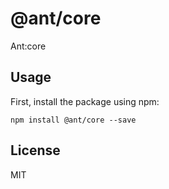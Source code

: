 # @ant/core

Ant:core

## Usage

First, install the package using npm:

    npm install @ant/core --save

## License

MIT